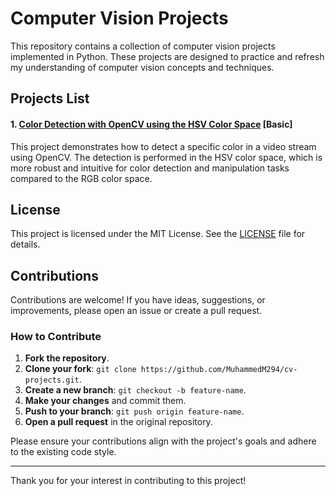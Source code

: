 # Computer Vision Projects

This repository contains a collection of computer vision projects implemented in Python. These projects are designed to practice and refresh my understanding of computer vision concepts and techniques.

## Projects List

#### 1. [Color Detection with OpenCV using the HSV Color Space](https://github.com/MuhammedM294/cv-projects/tree/main/ColorDetection) [Basic]
This project demonstrates how to detect a specific color in a video stream using OpenCV. The detection is performed in the HSV color space, which is more robust and intuitive for color detection and manipulation tasks compared to the RGB color space.

## License

This project is licensed under the MIT License. See the [LICENSE](https://github.com/MuhammedM294/cv-projects/blob/main/LICENSE) file for details.


## Contributions

Contributions are welcome! If you have ideas, suggestions, or improvements, please open an issue or create a pull request. 

### How to Contribute

1. **Fork the repository**.
2. **Clone your fork**: `git clone https://github.com/MuhammedM294/cv-projects.git`.
3. **Create a new branch**: `git checkout -b feature-name`.
4. **Make your changes** and commit them.
5. **Push to your branch**: `git push origin feature-name`.
6. **Open a pull request** in the original repository.

Please ensure your contributions align with the project's goals and adhere to the existing code style.

---

Thank you for your interest in contributing to this project!

